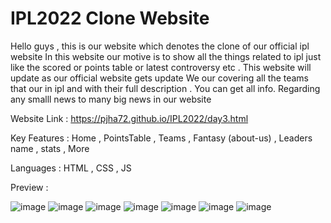 # IPL2022 Clone Website 

Hello guys , this is our website which denotes the clone of our official ipl website In this website our motive is to show all the things related to ipl just like the scored or points table or latest controversy etc . This website will update as our official website gets update We our covering all the teams that our in ipl and with their full description . You can get all info. Regarding any smalll news to many big news in our website

Website Link : https://pjha72.github.io/IPL2022/day3.html

Key Features : Home , PointsTable , Teams , Fantasy (about-us) , Leaders name , stats , More 

Languages : HTML , CSS , JS

Preview : 

![image](https://user-images.githubusercontent.com/89749348/189476405-1ad98968-4804-4516-b6f3-877ba8ee02fc.png)
![image](https://user-images.githubusercontent.com/89749348/189476443-4ea297a7-42c4-455e-abbb-c184b101800e.png)
![image](https://user-images.githubusercontent.com/89749348/189476432-8e8fa5b4-ffce-4a98-abbf-ad217060d380.png)
![image](https://user-images.githubusercontent.com/89749348/189476417-7532e90c-5956-40c3-b3b3-cec7a7cba9cb.png)
![image](https://user-images.githubusercontent.com/89749348/189476489-353e0543-4e63-45fa-9974-9eeb6e315881.png)
![image](https://user-images.githubusercontent.com/89749348/189476467-3e0b0987-9d62-45da-98c2-5a886cbf754b.png)
![image](https://user-images.githubusercontent.com/89749348/189476515-6083e136-3e7e-4992-afc1-77d5de4eee89.png)

